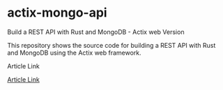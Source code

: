 # actix-mongo-api

Build a REST API with Rust and MongoDB - Actix web Version

This repository shows the source code for building a REST API with Rust and MongoDB using the Actix web framework.

Article Link

[Article Link](https://dev.to/hackmamba/build-a-rest-api-with-rust-and-mongodb-actix-web-version-ei1)
